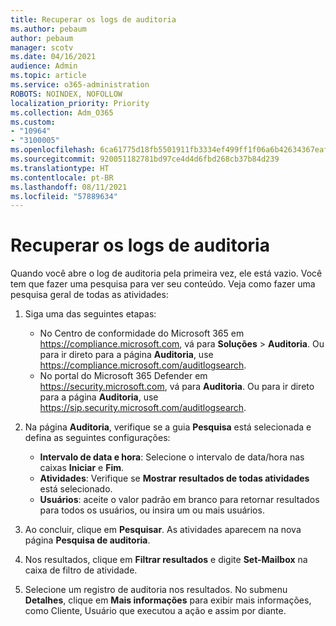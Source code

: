 ```yaml
---
title: Recuperar os logs de auditoria
ms.author: pebaum
author: pebaum
manager: scotv
ms.date: 04/16/2021
audience: Admin
ms.topic: article
ms.service: o365-administration
ROBOTS: NOINDEX, NOFOLLOW
localization_priority: Priority
ms.collection: Adm_O365
ms.custom:
- "10964"
- "3100005"
ms.openlocfilehash: 6ca61775d18fb5501911fb3334ef499ff1f06a6b42634367eaf546fc322f822c
ms.sourcegitcommit: 920051182781bd97ce4d4d6fbd268cb37b84d239
ms.translationtype: HT
ms.contentlocale: pt-BR
ms.lasthandoff: 08/11/2021
ms.locfileid: "57889634"
---
```

# <a name="retrieve-the-audit-logs"></a>Recuperar os logs de auditoria

Quando você abre o log de auditoria pela primeira vez, ele está vazio. Você tem que fazer uma pesquisa para ver seu conteúdo. Veja como fazer uma pesquisa geral de todas as atividades:

1. Siga uma das seguintes etapas:
   - No Centro de conformidade do Microsoft 365 em <https://compliance.microsoft.com>, vá para **Soluções** \> **Auditoria**. Ou para ir direto para a página **Auditoria**, use <https://compliance.microsoft.com/auditlogsearch>.
   - No portal do Microsoft 365 Defender em <https://security.microsoft.com>, vá para **Auditoria**. Ou para ir direto para a página **Auditoria**, use <https://sip.security.microsoft.com/auditlogsearch>.

2. Na página **Auditoria**, verifique se a guia **Pesquisa** está selecionada e defina as seguintes configurações:
   - **Intervalo de data e hora**: Selecione o intervalo de data/hora nas caixas **Iniciar** e **Fim**.
   - **Atividades**: Verifique se **Mostrar resultados de todas atividades** está selecionado.
   - **Usuários**: aceite o valor padrão em branco para retornar resultados para todos os usuários, ou insira um ou mais usuários.

3. Ao concluir, clique em **Pesquisar**. As atividades aparecem na nova página **Pesquisa de auditoria**.

4. Nos resultados, clique em **Filtrar resultados** e digite **Set-Mailbox** na caixa de filtro de atividade.

5. Selecione um registro de auditoria nos resultados. No submenu **Detalhes**, clique em **Mais informações** para exibir mais informações, como Cliente, Usuário que executou a ação e assim por diante.
